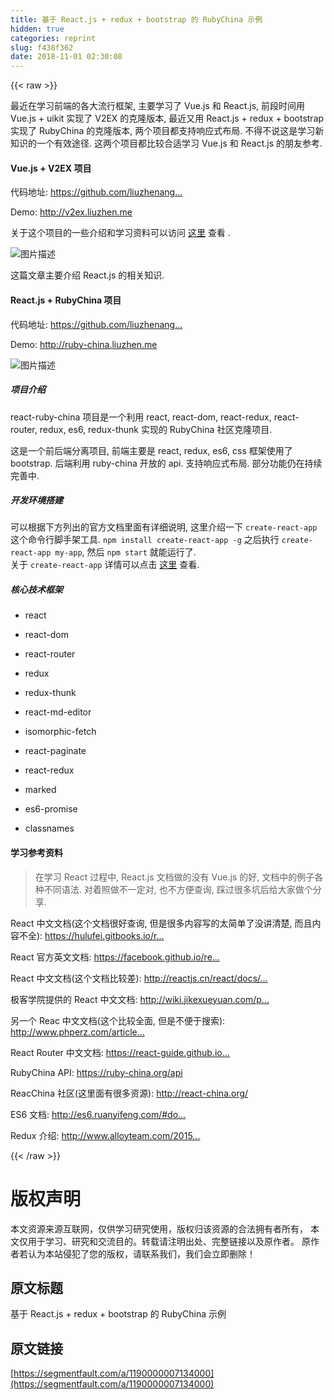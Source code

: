 ```yaml
---
title: 基于 React.js + redux + bootstrap 的 RubyChina 示例
hidden: true
categories: reprint
slug: f438f362
date: 2018-11-01 02:30:08
---
```


{{< raw >}}
<p>&#x6700;&#x8FD1;&#x5728;&#x5B66;&#x4E60;&#x524D;&#x7AEF;&#x7684;&#x5404;&#x5927;&#x6D41;&#x884C;&#x6846;&#x67B6;, &#x4E3B;&#x8981;&#x5B66;&#x4E60;&#x4E86; Vue.js &#x548C; React.js, &#x524D;&#x6BB5;&#x65F6;&#x95F4;&#x7528; Vue.js + uikit &#x5B9E;&#x73B0;&#x4E86; V2EX &#x7684;&#x514B;&#x9686;&#x7248;&#x672C;, &#x6700;&#x8FD1;&#x53C8;&#x7528; React.js + redux + bootstrap &#x5B9E;&#x73B0;&#x4E86; RubyChina &#x7684;&#x514B;&#x9686;&#x7248;&#x672C;, &#x4E24;&#x4E2A;&#x9879;&#x76EE;&#x90FD;&#x652F;&#x6301;&#x54CD;&#x5E94;&#x5F0F;&#x5E03;&#x5C40;. &#x4E0D;&#x5F97;&#x4E0D;&#x8BF4;&#x8FD9;&#x662F;&#x5B66;&#x4E60;&#x65B0;&#x77E5;&#x8BC6;&#x7684;&#x4E00;&#x4E2A;&#x6709;&#x6548;&#x9014;&#x5F84;. &#x8FD9;&#x4E24;&#x4E2A;&#x9879;&#x76EE;&#x90FD;&#x6BD4;&#x8F83;&#x5408;&#x9002;&#x5B66;&#x4E60; Vue.js &#x548C; React.js &#x7684;&#x670B;&#x53CB;&#x53C2;&#x8003;.</p><h4>Vue.js + V2EX &#x9879;&#x76EE;</h4><p>&#x4EE3;&#x7801;&#x5730;&#x5740;: <a href="https://github.com/liuzhenangel/v2ex_frontend" rel="nofollow noreferrer" target="_blank">https://github.com/liuzhenang...</a></p><p>Demo: <a href="http://v2ex.liuzhen.me" rel="nofollow noreferrer" target="_blank">http://v2ex.liuzhen.me</a></p><p>&#x5173;&#x4E8E;&#x8FD9;&#x4E2A;&#x9879;&#x76EE;&#x7684;&#x4E00;&#x4E9B;&#x4ECB;&#x7ECD;&#x548C;&#x5B66;&#x4E60;&#x8D44;&#x6599;&#x53EF;&#x4EE5;&#x8BBF;&#x95EE; <a href="https://github.com/liuzhenangel/v2ex_frontend" rel="nofollow noreferrer" target="_blank">&#x8FD9;&#x91CC;</a> &#x67E5;&#x770B; .</p><p><span class="img-wrap"><img data-src="/img/bVD51L?w=1365&amp;h=1365" src="https://static.alili.tech/img/bVD51L?w=1365&amp;h=1365" alt="&#x56FE;&#x7247;&#x63CF;&#x8FF0;" title="&#x56FE;&#x7247;&#x63CF;&#x8FF0;" style="cursor:pointer;display:inline"></span></p><p>&#x8FD9;&#x7BC7;&#x6587;&#x7AE0;&#x4E3B;&#x8981;&#x4ECB;&#x7ECD; React.js &#x7684;&#x76F8;&#x5173;&#x77E5;&#x8BC6;.</p><h4>React.js + RubyChina &#x9879;&#x76EE;</h4><p>&#x4EE3;&#x7801;&#x5730;&#x5740;: <a href="https://github.com/liuzhenangel/react-ruby-china" rel="nofollow noreferrer" target="_blank">https://github.com/liuzhenang...</a></p><p>Demo: <a href="http://ruby-china.liuzhen.me" rel="nofollow noreferrer" target="_blank">http://ruby-china.liuzhen.me</a></p><p><span class="img-wrap"><img data-src="/img/bVD51V?w=1911&amp;h=1248" src="https://static.alili.tech/img/bVD51V?w=1911&amp;h=1248" alt="&#x56FE;&#x7247;&#x63CF;&#x8FF0;" title="&#x56FE;&#x7247;&#x63CF;&#x8FF0;" style="cursor:pointer;display:inline"></span></p><h5>&#x9879;&#x76EE;&#x4ECB;&#x7ECD;</h5><p>react-ruby-china &#x9879;&#x76EE;&#x662F;&#x4E00;&#x4E2A;&#x5229;&#x7528; react, react-dom, react-redux, react-router, redux, es6, redux-thunk &#x5B9E;&#x73B0;&#x7684; RubyChina &#x793E;&#x533A;&#x514B;&#x9686;&#x9879;&#x76EE;.</p><p>&#x8FD9;&#x662F;&#x4E00;&#x4E2A;&#x524D;&#x540E;&#x7AEF;&#x5206;&#x79BB;&#x9879;&#x76EE;, &#x524D;&#x7AEF;&#x4E3B;&#x8981;&#x662F; react, redux, es6, css &#x6846;&#x67B6;&#x4F7F;&#x7528;&#x4E86; bootstrap. &#x540E;&#x7AEF;&#x5229;&#x7528; ruby-china &#x5F00;&#x653E;&#x7684; api. &#x652F;&#x6301;&#x54CD;&#x5E94;&#x5F0F;&#x5E03;&#x5C40;. &#x90E8;&#x5206;&#x529F;&#x80FD;&#x4ECD;&#x5728;&#x6301;&#x7EED;&#x5B8C;&#x5584;&#x4E2D;.</p><h5>&#x5F00;&#x53D1;&#x73AF;&#x5883;&#x642D;&#x5EFA;</h5><p>&#x53EF;&#x4EE5;&#x6839;&#x636E;&#x4E0B;&#x65B9;&#x5217;&#x51FA;&#x7684;&#x5B98;&#x65B9;&#x6587;&#x6863;&#x91CC;&#x9762;&#x6709;&#x8BE6;&#x7EC6;&#x8BF4;&#x660E;, &#x8FD9;&#x91CC;&#x4ECB;&#x7ECD;&#x4E00;&#x4E0B; <code>create-react-app</code> &#x8FD9;&#x4E2A;&#x547D;&#x4EE4;&#x884C;&#x811A;&#x624B;&#x67B6;&#x5DE5;&#x5177;. <code>npm install create-react-app -g</code> &#x4E4B;&#x540E;&#x6267;&#x884C; <code>create-react-app my-app</code>, &#x7136;&#x540E; <code>npm start</code> &#x5C31;&#x80FD;&#x8FD0;&#x884C;&#x4E86;.<br>&#x5173;&#x4E8E; <code>create-react-app</code> &#x8BE6;&#x60C5;&#x53EF;&#x4EE5;&#x70B9;&#x51FB; <a href="https://github.com/facebookincubator/create-react-app" rel="nofollow noreferrer" target="_blank">&#x8FD9;&#x91CC;</a> &#x67E5;&#x770B;.</p><h5>&#x6838;&#x5FC3;&#x6280;&#x672F;&#x6846;&#x67B6;</h5><ul><li><p>react</p></li><li><p>react-dom</p></li><li><p>react-router</p></li><li><p>redux</p></li><li><p>redux-thunk</p></li><li><p>react-md-editor</p></li><li><p>isomorphic-fetch</p></li><li><p>react-paginate</p></li><li><p>react-redux</p></li><li><p>marked</p></li><li><p>es6-promise</p></li><li><p>classnames</p></li></ul><h4>&#x5B66;&#x4E60;&#x53C2;&#x8003;&#x8D44;&#x6599;</h4><blockquote><p>&#x5728;&#x5B66;&#x4E60; React &#x8FC7;&#x7A0B;&#x4E2D;, React.js &#x6587;&#x6863;&#x505A;&#x7684;&#x6CA1;&#x6709; Vue.js &#x7684;&#x597D;, &#x6587;&#x6863;&#x4E2D;&#x7684;&#x4F8B;&#x5B50;&#x5404;&#x79CD;&#x4E0D;&#x540C;&#x8BED;&#x6CD5;. &#x5BF9;&#x7740;&#x7167;&#x505A;&#x4E0D;&#x4E00;&#x5B9A;&#x5BF9;, &#x4E5F;&#x4E0D;&#x65B9;&#x4FBF;&#x67E5;&#x8BE2;, &#x8E29;&#x8FC7;&#x5F88;&#x591A;&#x5751;&#x540E;&#x7ED9;&#x5927;&#x5BB6;&#x505A;&#x4E2A;&#x5206;&#x4EAB;.</p></blockquote><p>React &#x4E2D;&#x6587;&#x6587;&#x6863;(&#x8FD9;&#x4E2A;&#x6587;&#x6863;&#x5F88;&#x597D;&#x67E5;&#x8BE2;, &#x4F46;&#x662F;&#x5F88;&#x591A;&#x5185;&#x5BB9;&#x5199;&#x7684;&#x592A;&#x7B80;&#x5355;&#x4E86;&#x6CA1;&#x8BB2;&#x6E05;&#x695A;, &#x800C;&#x4E14;&#x5185;&#x5BB9;&#x4E0D;&#x5168;): <a href="https://hulufei.gitbooks.io/react-tutorial/content/index.html" rel="nofollow noreferrer" target="_blank">https://hulufei.gitbooks.io/r...</a></p><p>React &#x5B98;&#x65B9;&#x82F1;&#x6587;&#x6587;&#x6863;: <a href="https://facebook.github.io/react/docs/getting-started.html" rel="nofollow noreferrer" target="_blank">https://facebook.github.io/re...</a></p><p>React &#x4E2D;&#x6587;&#x6587;&#x6863;(&#x8FD9;&#x4E2A;&#x6587;&#x6863;&#x6BD4;&#x8F83;&#x5DEE;): <a href="http://reactjs.cn/react/docs/getting-started-zh-CN.html" rel="nofollow noreferrer" target="_blank">http://reactjs.cn/react/docs/...</a></p><p>&#x6781;&#x5BA2;&#x5B66;&#x9662;&#x63D0;&#x4F9B;&#x7684; React &#x4E2D;&#x6587;&#x6587;&#x6863;: <a href="http://wiki.jikexueyuan.com/project/react/" rel="nofollow noreferrer" target="_blank">http://wiki.jikexueyuan.com/p...</a></p><p>&#x53E6;&#x4E00;&#x4E2A; Reac &#x4E2D;&#x6587;&#x6587;&#x6863;(&#x8FD9;&#x4E2A;&#x6BD4;&#x8F83;&#x5168;&#x9762;, &#x4F46;&#x662F;&#x4E0D;&#x4FBF;&#x4E8E;&#x641C;&#x7D22;): <a href="http://www.phperz.com/article/15/0712/140537.html" rel="nofollow noreferrer" target="_blank">http://www.phperz.com/article...</a></p><p>React Router &#x4E2D;&#x6587;&#x6587;&#x6863;: <a href="https://react-guide.github.io/react-router-cn/" rel="nofollow noreferrer" target="_blank">https://react-guide.github.io...</a></p><p>RubyChina API: <a href="https://ruby-china.org/api" rel="nofollow noreferrer" target="_blank">https://ruby-china.org/api</a></p><p>ReacChina &#x793E;&#x533A;(&#x8FD9;&#x91CC;&#x9762;&#x6709;&#x5F88;&#x591A;&#x8D44;&#x6E90;): <a href="http://react-china.org/" rel="nofollow noreferrer" target="_blank">http://react-china.org/</a></p><p>ES6 &#x6587;&#x6863;: <a href="http://es6.ruanyifeng.com/#docs/intro" rel="nofollow noreferrer" target="_blank">http://es6.ruanyifeng.com/#do...</a></p><p>Redux &#x4ECB;&#x7ECD;: <a href="http://www.alloyteam.com/2015/09/react-redux/" rel="nofollow noreferrer" target="_blank">http://www.alloyteam.com/2015...</a></p>
{{< /raw >}}

# 版权声明
本文资源来源互联网，仅供学习研究使用，版权归该资源的合法拥有者所有，
本文仅用于学习、研究和交流目的。转载请注明出处、完整链接以及原作者。
原作者若认为本站侵犯了您的版权，请联系我们，我们会立即删除！

## 原文标题
基于 React.js + redux + bootstrap 的 RubyChina 示例

## 原文链接
[https://segmentfault.com/a/1190000007134000](https://segmentfault.com/a/1190000007134000)

